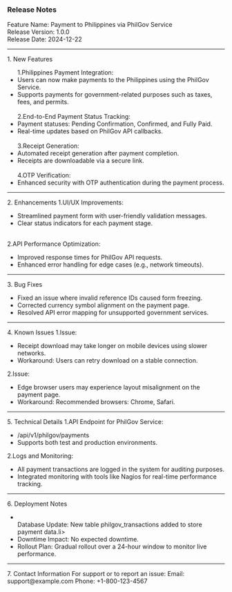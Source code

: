 <h3>Release Notes</h3>

Feature Name: Payment to Philippines via PhilGov Service<br>
Release Version: 1.0.0<br>
Release Date: 2024-12-22
<hr>
1. New Features
<ul>
    1.Philippines Payment Integration:
        <li>Users can now make payments to the Philippines using the PhilGov Service.</li>
        <li>Supports payments for government-related purposes such as taxes, fees, and permits.</li>
  <br>
  2.End-to-End Payment Status Tracking:
        <li>Payment statuses: Pending Confirmation, Confirmed, and Fully Paid.</li>
        <li>Real-time updates based on PhilGov API callbacks.</li>
  <br>
  3.Receipt Generation:
        <li>Automated receipt generation after payment completion.</li>
        <li>Receipts are downloadable via a secure link.</li>
  <br>
  4.OTP Verification:
        <li>Enhanced security with OTP authentication during the payment process.</li>
  </ul>
  <hr>
2. Enhancements
    1.UI/UX Improvements:
        <ul>
            <li>Streamlined payment form with user-friendly validation messages.</li>
            <li>Clear status indicators for each payment stage.</li>
        </ul>
    <br>
    2.API Performance Optimization:
        <ul>
            <li>Improved response times for PhilGov API requests.</li>
            <li>Enhanced error handling for edge cases (e.g., network timeouts).</li>
        </ul>
<hr>
3. Bug Fixes
<ul>
    <li>Fixed an issue where invalid reference IDs caused form freezing.</li>
    <li>Corrected currency symbol alignment on the payment page.</li>
    <li>Resolved API error mapping for unsupported government services.</li>
</ul>
<hr>
4. Known Issues
    1.Issue: 
        <ul><li>Receipt download may take longer on mobile devices using slower networks.</li>
        <li>Workaround: Users can retry download on a stable connection.</li></ul>
    2.Issue: <ul><li>Edge browser users may experience layout misalignment on the payment page.</li>
        <li>Workaround: Recommended browsers: Chrome, Safari.</li></ul>
<hr>
5. Technical Details
    1.API Endpoint for PhilGov Service:
        <ul><li>/api/v1/philgov/payments</li>
        <li>Supports both test and production environments.</li></ul>
    2.Logs and Monitoring:
        <ul>
        <li>All payment transactions are logged in the system for auditing purposes.</li>
        <li>Integrated monitoring with tools like Nagios for real-time performance tracking.</li></ul>
<hr>
6. Deployment Notes
<ul>
    <li></li>Database Update: New table philgov_transactions added to store payment data.li>
    <li>Downtime Impact: No expected downtime.</li> 
    <li>Rollout Plan: Gradual rollout over a 24-hour window to monitor live performance.</li>
</ul>
<hr>
7. Contact Information
For support or to report an issue:
    Email: support@example.com
    Phone: +1-800-123-4567
